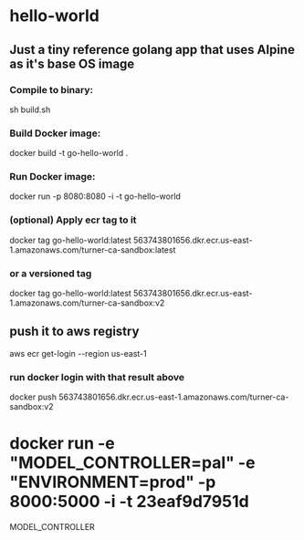 # hello-world
## Just a tiny reference golang app that uses Alpine as it's base OS image

### Compile to binary:

sh build.sh

### Build Docker image:

docker build -t go-hello-world .

### Run Docker image:

docker run  -p 8080:8080 -i -t go-hello-world

### (optional) Apply ecr tag to it

docker tag go-hello-world:latest 563743801656.dkr.ecr.us-east-1.amazonaws.com/turner-ca-sandbox:latest

### or a versioned tag

docker tag go-hello-world:latest 563743801656.dkr.ecr.us-east-1.amazonaws.com/turner-ca-sandbox:v2


## push it to aws registry


aws ecr get-login --region us-east-1
### run docker login with that result above
docker push 563743801656.dkr.ecr.us-east-1.amazonaws.com/turner-ca-sandbox:v2


# docker run  -e "MODEL_CONTROLLER=pal" -e "ENVIRONMENT=prod" -p 8000:5000 -i -t 23eaf9d7951d  


MODEL_CONTROLLER
